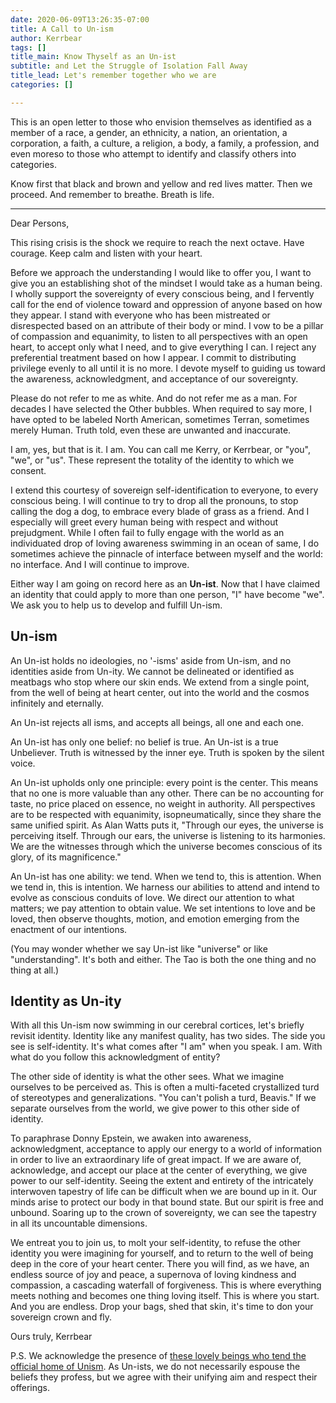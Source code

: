 ```yaml
---
date: 2020-06-09T13:26:35-07:00
title: A Call to Un-ism
author: Kerrbear
tags: []
title_main: Know Thyself as an Un-ist
subtitle: and Let the Struggle of Isolation Fall Away
title_lead: Let's remember together who we are
categories: []

---
```

This is an open letter to those who envision themselves as identified as a member of a race, a gender, an ethnicity, a nation, an orientation, a corporation, a faith, a culture, a religion, a body, a family, a profession, and even moreso to those who attempt to identify and classify others into categories.

Know first that black and brown and yellow and red lives matter. Then we proceed. And remember to breathe. Breath is life.

***

Dear Persons,

This rising crisis is the shock we require to reach the next octave. Have courage. Keep calm and listen with your heart.

Before we approach the understanding I would like to offer you, I want to give you an establishing shot of the mindset I would take as a human being. I wholly support the sovereignty of every conscious being, and I fervently call for the end of violence toward and oppression of anyone based on how they appear. I stand with everyone who has been mistreated or disrespected based on an attribute of their body or mind. I vow to be a pillar of compassion and equanimity, to listen to all perspectives with an open heart, to accept only what I need, and to give everything I can. I reject any preferential treatment based on how I appear. I commit to distributing privilege evenly to all until it is no more. I devote myself to guiding us toward the awareness, acknowledgment, and acceptance of our sovereignty.

Please do not refer to me as white. And do not refer me as a man. For decades I have selected the Other bubbles. When required to say more, I have opted to be labeled North American, sometimes Terran, sometimes merely Human. Truth told, even these are unwanted and inaccurate.

I am, yes, but that is it. I am. You can call me Kerry, or Kerrbear, or "you", "we", or "us". These represent the totality of the identity to which we consent.

I extend this courtesy of sovereign self-identification to everyone, to every conscious being. I will continue to try to drop all the pronouns, to stop calling the dog a dog, to embrace every blade of grass as a friend. And I especially will greet every human being with respect and without prejudgment. While I often fail to fully engage with the world as an individuated drop of loving awareness swimming in an ocean of same, I do sometimes achieve the pinnacle of interface between myself and the world: no interface. And I will continue to improve.

Either way I am going on record  here as an **Un-ist**. Now that I have claimed an identity that could apply to more than one person, "I" have become "we". We ask you to help us to develop and fulfill Un-ism.

## Un-ism

An Un-ist holds no ideologies, no '-isms' aside from Un-ism, and no identities aside from Un-ity. We cannot be delineated or identified as meatbags who stop where our skin ends. We extend from a single point, from the well of being at heart center, out into the world and the cosmos infinitely and eternally.

An Un-ist rejects all isms, and accepts all beings, all one and each one.

An Un-ist has only one belief: no belief is true. An Un-ist is a true  Unbeliever. Truth is witnessed by the inner eye. Truth is spoken by the silent voice.

An Un-ist upholds only one principle: every point is the center. This means that no one is more valuable than any other. There can be no accounting for taste, no price placed on essence, no weight in authority. All perspectives are to be respected with equanimity, isopneumatically, since they share the same unified spirit. As Alan Watts puts it, "Through our eyes, the universe is perceiving itself. Through our ears, the universe is listening to its harmonies. We are the witnesses through which the universe becomes conscious of its glory, of its magnificence."

An Un-ist has one ability: we tend. When we tend to, this is attention. When we tend in, this is intention. We harness our abilities to attend and intend to evolve as conscious conduits of love. We direct our attention to what matters; we pay attention to obtain value. We set intentions to love and be loved, then observe thoughts, motion, and emotion emerging from the enactment of our intentions.

(You may wonder whether we say Un-ist like "universe" or like "understanding". It's both and either. The Tao is both the one thing and no thing at all.)

## Identity as Un-ity

With all this Un-ism now swimming in our cerebral cortices, let's briefly revisit identity. Identity like any manifest quality, has two sides. The side you see is self-identity. It's what comes after "I am" when you speak. I am. With what do you follow this acknowledgment of entity?

The other side of identity is what the other sees. What we imagine ourselves to be perceived as. This is often a multi-faceted crystallized turd of stereotypes and generalizations. "You can't polish a turd, Beavis." If we separate ourselves from the world, we give power to this other side of identity.

To paraphrase Donny Epstein, we awaken into awareness, acknowledgment, acceptance to apply our energy to a world of information in order to live an extraordinary life of great impact. If we are aware of, acknowledge, and accept our place at the center of everything, we give power to our self-identity. Seeing the extent and entirety of the intricately interwoven tapestry of life can be difficult when we are bound up in it. Our minds arise to protect our body in that bound state. But our spirit is free and unbound. Soaring up to the crown of sovereignty, we can see the tapestry in all its uncountable dimensions.

We entreat you to join us, to molt your self-identity, to refuse the other identity you were imagining for yourself, and to return to the well of being deep in the core of your heart center. There you will find, as we have, an endless source of joy and peace, a supernova of loving kindness and compassion, a cascading waterfall of forgiveness. This is where everything meets nothing and becomes one thing loving itself. This is where you start. And you are endless. Drop your bags, shed that skin, it's time to don your sovereign crown and fly.

Ours truly, Kerrbear

P.S. We acknowledge the presence of [these lovely beings who tend the official home of Unism](https://theunists.wordpress.com/category/what-is-unism/). As Un-ists, we do not necessarily espouse the beliefs they profess, but we agree with their unifying aim and respect their offerings.